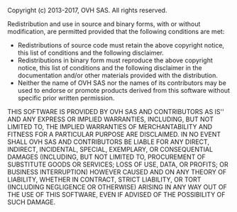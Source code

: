 Copyright (c) 2013-2017, OVH SAS.
All rights reserved.

Redistribution and use in source and binary forms, with or without
modification, are permitted provided that the following conditions are met:

  * Redistributions of source code must retain the above copyright
    notice, this list of conditions and the following disclaimer.
  * Redistributions in binary form must reproduce the above copyright
    notice, this list of conditions and the following disclaimer in the
    documentation and/or other materials provided with the distribution.
  * Neither the name of OVH SAS nor the
    names of its contributors may be used to endorse or promote products
    derived from this software without specific prior written permission.

THIS SOFTWARE IS PROVIDED BY OVH SAS AND CONTRIBUTORS AS IS'' AND ANY
EXPRESS OR IMPLIED WARRANTIES, INCLUDING, BUT NOT LIMITED TO, THE IMPLIED
WARRANTIES OF MERCHANTABILITY AND FITNESS FOR A PARTICULAR PURPOSE ARE
DISCLAIMED. IN NO EVENT SHALL OVH SAS AND CONTRIBUTORS BE LIABLE FOR ANY
DIRECT, INDIRECT, INCIDENTAL, SPECIAL, EXEMPLARY, OR CONSEQUENTIAL DAMAGES
(INCLUDING, BUT NOT LIMITED TO, PROCUREMENT OF SUBSTITUTE GOODS OR SERVICES;
LOSS OF USE, DATA, OR PROFITS; OR BUSINESS INTERRUPTION) HOWEVER CAUSED AND
ON ANY THEORY OF LIABILITY, WHETHER IN CONTRACT, STRICT LIABILITY, OR TORT
(INCLUDING NEGLIGENCE OR OTHERWISE) ARISING IN ANY WAY OUT OF THE USE OF THIS
SOFTWARE, EVEN IF ADVISED OF THE POSSIBILITY OF SUCH DAMAGE.
